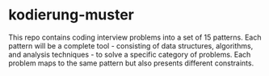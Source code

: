 # kodierung-muster
This repo contains coding interview problems into a set of 15 patterns. Each pattern will be a complete tool - consisting of data structures, algorithms, and analysis techniques - to solve a specific category of problems. Each problem maps to the same pattern but also presents different constraints.
